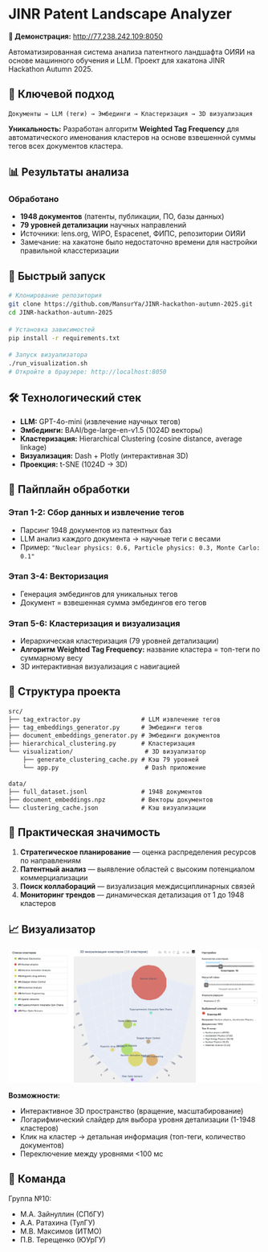 # JINR Patent Landscape Analyzer

**🔗 Демонстрация:** http://77.238.242.109:8050

Автоматизированная система анализа патентного ландшафта ОИЯИ на основе машинного обучения и LLM. Проект для хакатона JINR Hackathon Autumn 2025.

## 🎯 Ключевой подход

```
Документы → LLM (теги) → Эмбединги → Кластеризация → 3D визуализация
```

**Уникальность:** Разработан алгоритм **Weighted Tag Frequency** для автоматического именования кластеров на основе взвешенной суммы тегов всех документов кластера.

## 📊 Результаты анализа

### Обработано
- **1948 документов** (патенты, публикации, ПО, базы данных)
- **79 уровней детализации** научных направлений
- Источники: lens.org, WIPO, Espacenet, ФИПС, репозитории ОИЯИ
- Замечание: на хакатоне было недостаточно времени для настройки правильной класстеризации

## 🚀 Быстрый запуск

```bash
# Клонирование репозитория
git clone https://github.com/MansurYa/JINR-hackathon-autumn-2025.git
cd JINR-hackathon-autumn-2025

# Установка зависимостей
pip install -r requirements.txt

# Запуск визуализатора
./run_visualization.sh
# Откройте в браузере: http://localhost:8050
```

## 🛠 Технологический стек

- **LLM:** GPT-4o-mini (извлечение научных тегов)
- **Эмбединги:** BAAI/bge-large-en-v1.5 (1024D векторы)
- **Кластеризация:** Hierarchical Clustering (cosine distance, average linkage)
- **Визуализация:** Dash + Plotly (интерактивная 3D)
- **Проекция:** t-SNE (1024D → 3D)

## 🔄 Пайплайн обработки

### Этап 1-2: Сбор данных и извлечение тегов
- Парсинг 1948 документов из патентных баз
- LLM анализ каждого документа → научные теги с весами
- Пример: `"Nuclear physics: 0.6, Particle physics: 0.3, Monte Carlo: 0.1"`

### Этап 3-4: Векторизация
- Генерация эмбедингов для уникальных тегов
- Документ = взвешенная сумма эмбедингов его тегов

### Этап 5-6: Кластеризация и визуализация
- Иерархическая кластеризация (79 уровней детализации)
- **Алгоритм Weighted Tag Frequency:** название кластера = топ-теги по суммарному весу
- 3D интерактивная визуализация с навигацией

## 📁 Структура проекта

```
src/
├── tag_extractor.py                 # LLM извлечение тегов
├── tag_embeddings_generator.py      # Эмбединги тегов
├── document_embeddings_generator.py # Эмбединги документов  
├── hierarchical_clustering.py       # Кластеризация
└── visualization/                    # 3D визуализатор
    ├── generate_clustering_cache.py # Кэш 79 уровней
    └── app.py                        # Dash приложение

data/
├── full_dataset.jsonl               # 1948 документов
├── document_embeddings.npz          # Векторы документов
└── clustering_cache.json            # Кэш визуализации
```

## 🎯 Практическая значимость

1. **Стратегическое планирование** — оценка распределения ресурсов по направлениям
2. **Патентный анализ** — выявление областей с высоким потенциалом коммерциализации
3. **Поиск коллабораций** — визуализация междисциплинарных связей
4. **Мониторинг трендов** — динамическая детализация от 1 до 1948 кластеров

## 📈 Визуализатор

<img src="https://github.com/MansurYa/JINR-hackathon-autumn-2025/blob/main/assets/10_сlusters_vis.png?raw=true" alt="3D визуализация" width="600">

**Возможности:**
- Интерактивное 3D пространство (вращение, масштабирование)
- Логарифмический слайдер для выбора уровня детализации (1-1948 кластеров)
- Клик на кластер → детальная информация (топ-теги, количество документов)
- Переключение между уровнями <100 мс

## 👥 Команда

Группа №10:
- М.А. Зайнуллин (СПбГУ)
- А.А. Ратахина (ТулГУ)
- М.В. Максимов (ИТМО)
- П.В. Терещенко (ЮУрГУ)
